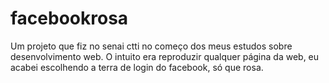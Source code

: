 # facebookrosa
Um projeto que fiz no senai ctti no começo dos meus estudos sobre desenvolvimento web. 
O intuito era reproduzir qualquer página da web, eu acabei escolhendo a terra de login do facebook, só que rosa.
